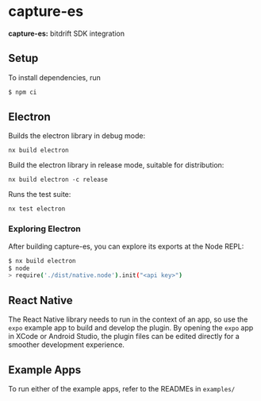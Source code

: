 # capture-es

**capture-es:** bitdrift SDK integration

## Setup

To install dependencies, run

```sh
$ npm ci
```

## Electron

Builds the electron library in debug mode:

`nx build electron`

Build the electron library in release mode, suitable for distribution:

`nx build electron -c release`

Runs the test suite:

`nx test electron`

### Exploring Electron

After building capture-es, you can explore its exports at the Node REPL:

```sh
$ nx build electron
$ node
> require('./dist/native.node').init("<api key>")
```

## React Native

The React Native library needs to run in the context of an app, so use the `expo` example app
to build and develop the plugin. By opening the `expo` app in XCode or Android Studio, the
plugin files can be edited directly for a smoother development experience.

## Example Apps

To run either of the example apps, refer to the READMEs in `examples/`
